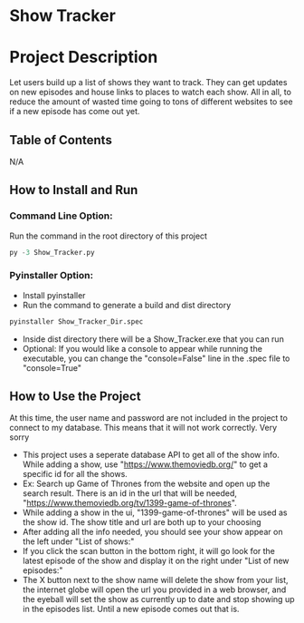 # Show Tracker

# Project Description
Let users build up a list of shows they want to track. They can get updates on new episodes and house links to places to watch each show. All in all, to reduce the amount of wasted time going to tons of different websites to see if a new episode has come out yet.

## Table of Contents
N/A

## How to Install and Run
### Command Line Option:
Run the command in the root directory of this project
```python
py -3 Show_Tracker.py
```
### Pyinstaller Option:
- Install pyinstaller
- Run the command to generate a build and dist directory
```python
pyinstaller Show_Tracker_Dir.spec
```
- Inside dist directory there will be a Show_Tracker.exe that you can run
- Optional: If you would like a console to appear while running the executable, you can change the "console=False" line in the .spec file to "console=True"

## How to Use the Project
<WARNING> 
    At this time, the user name and password are not included in the project to connect to my database. This means that it will not work correctly. Very sorry
</WARNING>

- This project uses a seperate database API to get all of the show info. While adding a show, use "https://www.themoviedb.org/" to get a specific id for all the shows.
- Ex: Search up Game of Thrones from the website and open up the search result. There is an id in the url that will be needed, "https://www.themoviedb.org/tv/1399-game-of-thrones".
- While adding a show in the ui, "1399-game-of-thrones" will be used as the show id. The show title and url are both up to your choosing
- After adding all the info needed, you should see your show appear on the left under "List of shows:"
- If you click the scan button in the bottom right, it will go look for the latest episode of the show and display it on the right under "List of new episodes:"
- The X button next to the show name will delete the show from your list, the internet globe will open the url you provided in a web browser, and the eyeball will set the show as currently up to date and stop showing up in the episodes list. Until a new episode comes out that is.
